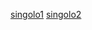 [singolo1](https://whvt.github.io/singolo/singolo1)
[singolo2](https://whvt.github.io/singolo/singolo2)
